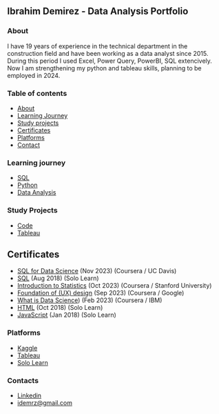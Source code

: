 ## Ibrahim Demirez - Data Analysis Portfolio

### About

   I have 19 years of experience in the technical department in the construction field and have been working as a data analyst since 2015. During this period I used Excel, Power Query, PowerBI, SQL extencively. Now I am strengthening my python and tableau skills, planning to be employed in 2024.
   

### Table of contents
- [About](#about)
- [Learning Journey](#learning-journey)
- [Study projects](#study-projects)
- [Certificates](certificates)
- [Platforms](platforms)
- [Contact](contact)

### Learning journey
- [SQL](https://github.com/idmrz/SQL)
- [Python](https://github.com/idmrz/Python)
- [Data Analysis](https://github.com/idmrz/Data-analysis)

### Study Projects
- [Code](https://github.com/idmrz/Data-analysis/blob/main/london_bike.ipynb)
- [Tableau](https://public.tableau.com/app/profile/ibrahim.demirez/viz/LondonBikeRides_17073289954080/LondonRide)

## Certificates  

- [SQL for Data Science](https://drive.google.com/file/d/1lhSaVMReuWV-Z2YF_TTIPl_2Z9blZ7tN/view?usp=sharing) (Nov 2023) (Coursera / UC Davis) 
- [SQL](https://drive.google.com/file/d/14b-PPs8yIlLIM_rigufZwP5u0k4rWM_J/view?usp=sharing) (Aug 2018) (Solo Learn)
- [Introduction to Statistics](https://drive.google.com/file/d/1p5gKH9CvWnvckSIGRwz0qHECc5pSqa9r/view?usp=sharing) (Oct 2023) (Coursera / Stanford University) 
- [Foundation of (UX) design](https://drive.google.com/file/d/11q8GqQ4IhrNLv8p8gQGyFahdh3mqa7AG/view?usp=sharing) (Sep 2023) (Coursera / Google)
- [What is Data Science](https://drive.google.com/file/d/1K10oqhoZDeKd0w-pmPN4_Q3u4TdIEjcN/view?usp=sharing)) (Feb 2023) (Coursera / IBM)
- [HTML](https://drive.google.com/file/d/14FFGbA9R6ryvsocibRj7UWCnf_dGuiNC/view?usp=sharing) (Oct 2018) (Solo Learn)
- [JavaScript](https://drive.google.com/file/d/1UXCTwNDM_igzMTnlMuVlpGLjMAn-cRlq/view?usp=sharing) (Jan 2018) (Solo Learn)


### Platforms
- [Kaggle](https://www.kaggle.com/ibrahimdemirez)
- [Tableau](https://public.tableau.com/app/profile/idmrz/vizzes)
- [Solo Learn](https://www.sololearn.com/en/profile/7114553)

### Contacts
- [Linkedin](https://www.linkedin.com/in/idmrz/)
- idemrz@gmail.com

